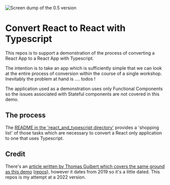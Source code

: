 ![Screen dump of the 0.5 version](https://github.com/shearichard/convert-react-to-react-with-typescript/blob/main/images/react-ts-home-page-screen-dump.png?raw=true)

# Convert React to React with Typescript
This repos is to support a demonstration of the process of converting a React App to a React App with Typescript.

The intention is to take an app which is sufficiently simple that we can look at the entire process of conversion within the course of a single workshop. Inevitably the problem at hand is .... todos !

The application used as a demonstration uses only Functional Components so the issues associated with Stateful components are not covered in this demo.

## The process

The [README in the 'react_and_typescript directory'](react_and_typescript/README.md) provides a 'shopping list' of those tasks which are necessary to convert a React only application to one that uses Typescript. 

## Credit
There's an [article written by Thomas Guibert which covers the same ground as this demo](https://medium.com/swlh/convert-your-javascript-react-app-to-typescript-the-easy-guide-631592dc1876) ([repos](https://github.com/thmsgbrt/Javascript-to-TypeScript-guide)), however it dates from 2019 so it's a little dated. This repos is my attempt at a 2022 version.  
